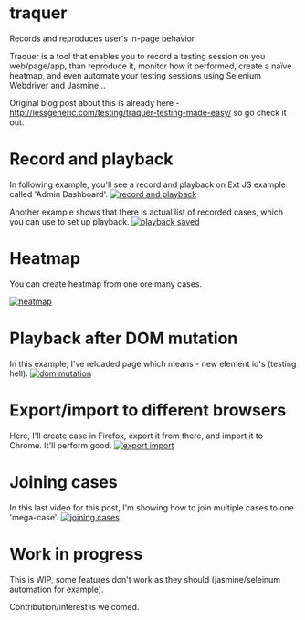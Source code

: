 # traquer
Records and reproduces user's in-page behavior

Traquer is a tool that enables you to record a testing session on you web/page/app, than reproduce it, monitor how it performed, create a naïve heatmap, and even automate your testing sessions using Selenium Webdriver and Jasmine...

Original blog post about this is already here - http://lessgeneric.com/testing/traquer-testing-made-easy/ so go check it out.


# Record and playback
In following example, you'll see a record and playback on Ext JS example called 'Admin Dashboard'. 
[![record and playback](https://img.youtube.com/vi/KVlg4UDz6L4/0.jpg)](https://www.youtube.com/watch?v=KVlg4UDz6L4)

Another example shows that there is actual list of recorded cases, which you can use to set up playback.
[![playback saved](https://img.youtube.com/vi/KVlg4UDz6L4/0.jpg)](https://www.youtube.com/watch?v=HT-ciY_RMQ0)

# Heatmap
You can create heatmap from one ore many cases.

[![heatmap](https://img.youtube.com/vi/KVlg4UDz6L4/0.jpg)](https://www.youtube.com/watch?v=vmjcYKIsKrc)

# Playback after DOM mutation
In this example, I've reloaded page which means - new element id's (testing hell).
[![dom mutation](https://img.youtube.com/vi/KVlg4UDz6L4/0.jpg)](https://www.youtube.com/watch?v=XFiNei0HWqg)

# Export/import to different browsers
Here, I'll create case in Firefox, export it from there, and import it to Chrome. It'll perform good.
[![export import](https://img.youtube.com/vi/KVlg4UDz6L4/0.jpg)](https://www.youtube.com/watch?v=ANyAYFWIRBY)

# Joining cases
In this last video for this post, I'm showing how to join multiple cases to one 'mega-case'.
[![joining cases](https://img.youtube.com/vi/KVlg4UDz6L4/0.jpg)](https://www.youtube.com/watch?v=pJZ9JV5TjsQ)


# Work in progress
This is WIP, some features don't work as they should (jasmine/seleinum automation for example).


Contribution/interest is welcomed.
